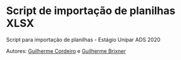 # Script de importação de planilhas XLSX
Script para importação de planilhas - Estágio Unipar ADS 2020

Autores: <a href="https://github.com/ghcordeiro">Guilherme Cordeiro</a> e <a href="https://github.com/gbrixner">Guilherme Brixner</a>
